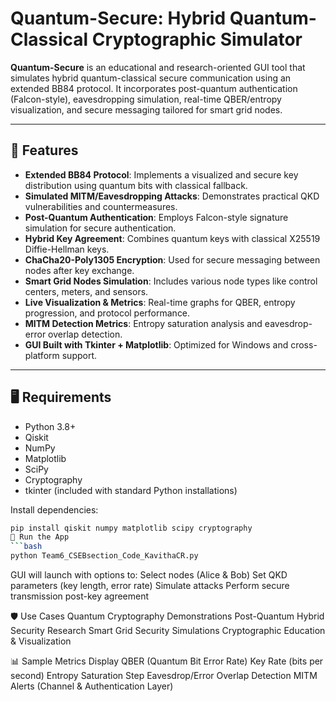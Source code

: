 # Quantum-Secure: Hybrid Quantum-Classical Cryptographic Simulator

**Quantum-Secure** is an educational and research-oriented GUI tool that simulates hybrid quantum-classical secure communication using an extended BB84 protocol. It incorporates post-quantum authentication (Falcon-style), eavesdropping simulation, real-time QBER/entropy visualization, and secure messaging tailored for smart grid nodes.

---

## 🚀 Features

- **Extended BB84 Protocol**: Implements a visualized and secure key distribution using quantum bits with classical fallback.
- **Simulated MITM/Eavesdropping Attacks**: Demonstrates practical QKD vulnerabilities and countermeasures.
- **Post-Quantum Authentication**: Employs Falcon-style signature simulation for secure authentication.
- **Hybrid Key Agreement**: Combines quantum keys with classical X25519 Diffie-Hellman keys.
- **ChaCha20-Poly1305 Encryption**: Used for secure messaging between nodes after key exchange.
- **Smart Grid Nodes Simulation**: Includes various node types like control centers, meters, and sensors.
- **Live Visualization & Metrics**: Real-time graphs for QBER, entropy progression, and protocol performance.
- **MITM Detection Metrics**: Entropy saturation analysis and eavesdrop-error overlap detection.
- **GUI Built with Tkinter + Matplotlib**: Optimized for Windows and cross-platform support.

---

## 🖥️ Requirements

- Python 3.8+
- Qiskit
- NumPy
- Matplotlib
- SciPy
- Cryptography
- tkinter (included with standard Python installations)

Install dependencies:
```bash
pip install qiskit numpy matplotlib scipy cryptography
📂 Run the App
```bash
python Team6_CSEBsection_Code_KavithaCR.py
```
GUI will launch with options to:
Select nodes (Alice & Bob)
Set QKD parameters (key length, error rate)
Simulate attacks
Perform secure transmission post-key agreement

🛡️ Use Cases
Quantum Cryptography Demonstrations
Post-Quantum Hybrid Security Research
Smart Grid Security Simulations
Cryptographic Education & Visualization


📊 Sample Metrics Display
QBER (Quantum Bit Error Rate)
Key Rate (bits per second)
Entropy Saturation Step
Eavesdrop/Error Overlap Detection
MITM Alerts (Channel & Authentication Layer)
